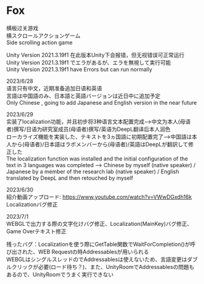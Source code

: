 # Fox

横板过关游戏  
横スクロールアクションゲーム  
Side scrolling action game

Unity Version 2021.3.19f1 在此版本Unity下会报错，但无视错误可正常运行  
Unity Version 2021.3.19f1 でエラがあるが、エラを無視して実行可能  
Unity Version 2021.3.19f1 have Errors but can run normally

2023/6/28  
语言只有中文，近期准备追加日语和英语  
言語は中国語のみ、日本語と英語バージョンは近日中に追加予定  
Only Chinese , going to add Japanese and English version in the near future  


2023/6/29  
实装了localization功能，并且初步将3种语言文本配置完成-->中文为本人(母语者)撰写/日语为研究室成员(母语者)撰写/英语为DeepL翻译后本人润色  
ローカライズ機能を実装した、テキストを3ヵ国語に初期配置完了-->中国語は本人から(母语者)/日本語はラボメンバーから(母语者)/英語はDeepLが翻訳して修正した  
The localization function was installed and the initial configuration of the text in 3 languages was completed --> Chinese by myself (native speaker) / Japanese by a member of the research lab (native speaker) / English translated by DeepL and then retouched by myself  

2023/6/30  
紹介動画アップロード: https://www.youtube.com/watch?v=VWwDGxdh16k    
Localizationバグ修正  

2023/7/1  
WEBGLで出力する際の文字化けバグ修正、Localization(MainKey)バグ修正、Game Overテキスト修正  

残ったバグ：Localizationを使う際にGetTable関数でWaitForCompletion()が呼び出された、WEB Requestの時Addressablesが用いられる  
WEBGLはシングルスレッドのでAddressablesは使えないため、言語変更はダブルクリックが必要(ロード待ち？)、また、UnityRoomでAddressablesの問題もあるので、UnityRoomでうまく実行できない  
